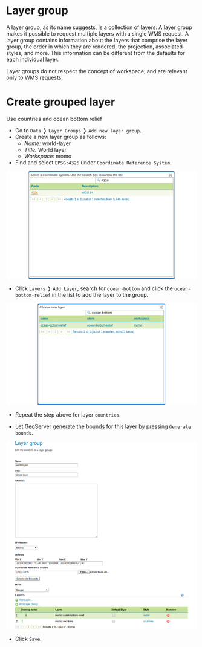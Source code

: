 # Layer group

A layer group, as its name suggests, is a collection of layers. A layer group
makes it possible to request multiple layers with a single WMS request. A layer
group contains information about the layers that comprise the layer group, the
order in which they are rendered, the projection, associated styles, and more.
This information can be different from the defaults for each individual layer.

Layer groups do not respect the concept of workspace, and are relevant only to
WMS requests.

# Create grouped layer

Use countries and ocean bottom relief

* Go to `Data` &#10093; `Layer Groups` &#10093; `Add new layer group`.
* Create a new layer group as follows:
    * *Name:* world-layer
    * *Title:* World layer
    * *Workspace:* momo
* Find and select `EPSG:4326` under `Coordinate Reference System`.

![](../../../assets/layergroup_select_crs.png)

* Click `Layers` &#10093; `Add Layer`, search for `ocean-bottom` and click the
  `ocean-bottom-relief` in the list to add the layer to the group.

![](../../../assets/layergroup_add_layer.png)

* Repeat the step above for layer `countries`.

* Let GeoServer generate the bounds for this layer by pressing `Generate bounds`.

![](../../../assets/configure_group_layer.png)

* Click `Save`.
